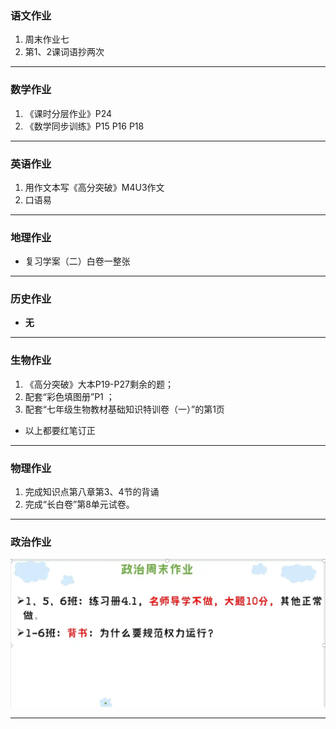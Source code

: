 ### 语文作业
1. 周末作业七
2. 第1、2课词语抄两次
---

### 数学作业
1. 《课时分层作业》P24
2. 《数学同步训练》P15 P16 P18
---

### 英语作业
1. 用作文本写《高分突破》M4U3作文
2. 口语易
---

### 地理作业
* 复习学案（二）白卷一整张
---

### 历史作业
* **无**
---

### 生物作业
1. 《高分突破》大本P19-P27剩余的题；
2. 配套“彩色填图册”P1 ；
3. 配套“七年级生物教材基础知识特训卷（一）”的第1页
* 以上都要红笔订正
---

### 物理作业
1. 完成知识点第八章第3、4节的背诵
2. 完成“长白卷”第8单元试卷。
---

### 政治作业
![hw](./_images/6p.webp)

---
